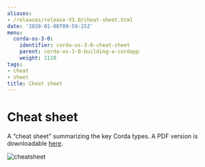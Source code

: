 ```yaml
---
aliases:
- /releases/release-V3.0/cheat-sheet.html
date: '2020-01-08T09:59:25Z'
menu:
  corda-os-3-0:
    identifier: corda-os-3-0-cheat-sheet
    parent: corda-os-3-0-building-a-cordapp
    weight: 1110
tags:
- cheat
- sheet
title: Cheat sheet
---
```



# Cheat sheet

A “cheat sheet” summarizing the key Corda types. A PDF version is downloadable [here](/en/pdf/corda-cheat-sheet.pdf).

![cheatsheet](/en/images/cheatsheet.jpg "cheatsheet")

